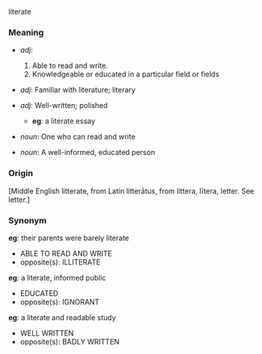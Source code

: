 literate
### Meaning
+ _adj_:
   1. Able to read and write.
   2. Knowledgeable or educated in a particular field or fields
+ _adj_: Familiar with literature; literary
+ _adj_: Well-written; polished
    + __eg__: a literate essay

+ _noun_: One who can read and write
+ _noun_: A well-informed, educated person

### Origin

[Middle English litterate, from Latin litterātus, from littera, lītera, letter. See letter.]

### Synonym

__eg__: their parents were barely literate

+ ABLE TO READ AND WRITE
+ opposite(s): ILLITERATE

__eg__: a literate, informed public

+ EDUCATED
+ opposite(s): IGNORANT

__eg__: a literate and readable study

+ WELL WRITTEN
+ opposite(s): BADLY WRITTEN



